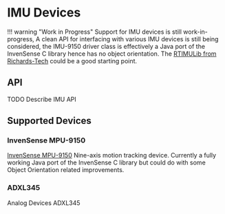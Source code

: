 # IMU Devices

!!! warning "Work in Progress"
    Support for IMU devices is still work-in-progress, A clean API for interfacing with various IMU devices is still being considered, the IMU-9150 driver class is effectively a Java port of the InvenSense C library hence has no object orientation. The [RTIMULib from Richards-Tech](https://github.com/richards-tech/RTIMULib2) could be a good starting point.

## API

TODO Describe IMU API

## Supported Devices

### InvenSense MPU-9150
 
[InvenSense MPU-9150](http://www.invensense.com/products/motion-tracking/9-axis/mpu-9150/) Nine-axis motion tracking device. Currently a fully working Java port of the InvenSense C library but could do with some Object Orientation related improvements.

### ADXL345

Analog Devices ADXL345
